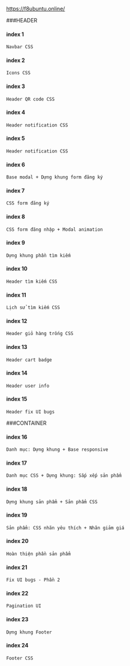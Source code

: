https://f8ubuntu.online/

###HEADER
#### index 1
    Navbar CSS
#### index 2
    Icons CSS
#### index 3
    Header QR code CSS
#### index 4
    Header notification CSS
#### index 5
    Header notification CSS
#### index 6
    Base modal + Dựng khung form đăng ký 
#### index 7
    CSS form đăng ký
#### index 8
    CSS form đăng nhập + Modal animation
#### index 9
    Dựng khung phần tìm kiếm
#### index 10
    Header tìm kiếm CSS
#### index 11
    Lịch sử tìm kiếm CSS    
#### index 12
    Header giỏ hàng trống CSS
#### index 13
    Header cart badge
#### index 14
    Header user info
#### index 15
    Header fix UI bugs
###CONTAINER 
#### index 16
    Danh mục: Dựng khung + Base responsive
#### index 17
    Danh mục CSS + Dựng khung: Sắp xếp sản phẩm
#### index 18
    Dựng khung sản phẩm + Sản phẩm CSS
#### index 19
    Sản phẩm: CSS nhãn yêu thích + Nhãn giảm giá
#### index 20
    Hoàn thiện phần sản phẩm
#### index 21
    Fix UI bugs - Phần 2
#### index 22
    Pagination UI
#### index 23
    Dựng khung Footer
#### index 24
    Footer CSS